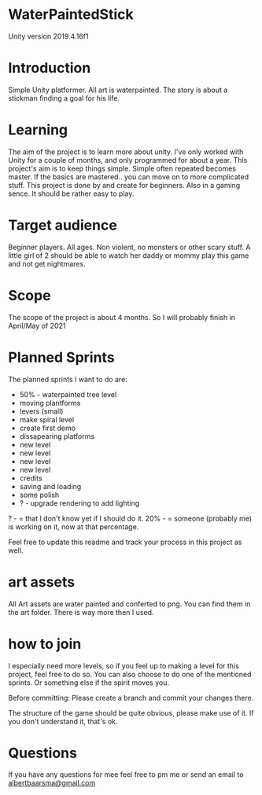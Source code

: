# WaterPaintedStick
Unity version 2019.4.16f1

# Introduction
Simple Unity platformer. All art is waterpainted. The story is about a stickman finding a goal for his life.

# Learning
The aim of the project is to learn more about unity. I've only worked with Unity for a couple of months, and only programmed for about a year. This project's aim is to keep things simple. Simple often repeated becomes master. If the basics are mastered.. you can move on to more complicated stuff.
This project is done by and create for beginners. Also in a gaming sence. It should be rather easy to play. 

# Target audience
Beginner players. All ages. Non violent, no monsters or other scary stuff. A little girl of 2 should be able to watch her daddy or mommy play this game and not get nightmares.

# Scope
The scope of the project is about 4 months. So I will probably finish in April/May of 2021

# Planned Sprints
The planned sprints I want to do are:

- 50% - waterpainted tree level
- moving plantforms
- levers (small)
- make spiral level
- create first demo
- dissapearing platforms
- new level
- new level
- new level
- new level
- credits
- saving and loading
- some polish
- ? - upgrade rendering to add lighting

? - = that I don't know yet if I should do it.
20% - = someone (probably me) is working on it, now at that percentage.

Feel free to update this readme and track your process in this project as well.

# art assets
All Art assets are water painted and conferted to png. You can find them in the art folder. There is way more then I used. 

# how to join
I especially need more levels, so if you feel up to making a level for this project, feel free to do so.
You can also choose to do one of the mentioned sprints. Or something else if the spirit moves you. 

Before committing: Please create a branch and commit your changes there. 

The structure of the game should be quite obvious, please make use of it. If you don't understand it, that's ok.

# Questions
If you have any questions for mee feel free to pm me or send an email to albertbaarsma@gmail.com 
